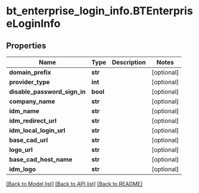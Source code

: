 # bt_enterprise_login_info.BTEnterpriseLoginInfo

## Properties
Name | Type | Description | Notes
------------ | ------------- | ------------- | -------------
**domain_prefix** | **str** |  | [optional] 
**provider_type** | **int** |  | [optional] 
**disable_password_sign_in** | **bool** |  | [optional] 
**company_name** | **str** |  | [optional] 
**idm_name** | **str** |  | [optional] 
**idm_redirect_url** | **str** |  | [optional] 
**idm_local_login_url** | **str** |  | [optional] 
**base_cad_url** | **str** |  | [optional] 
**logo_url** | **str** |  | [optional] 
**base_cad_host_name** | **str** |  | [optional] 
**idm_logo** | **str** |  | [optional] 

[[Back to Model list]](../README.md#documentation-for-models) [[Back to API list]](../README.md#documentation-for-api-endpoints) [[Back to README]](../README.md)


